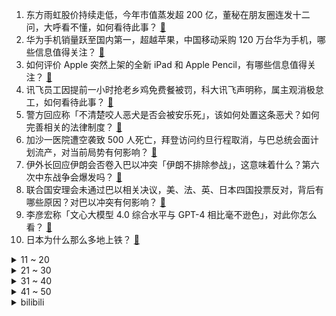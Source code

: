 1. 东方雨虹股价持续走低，今年市值蒸发超 200 亿，董秘在朋友圈连发十二问，大呼看不懂，如何看待此事？ [:link:](https://www.zhihu.com/question/626551461)
2. 华为手机销量跃至国内第一，超越苹果，中国移动采购 120 万台华为手机，哪些信息值得关注？ [:link:](https://www.zhihu.com/question/626551401)
3. 如何评价 Apple 突然上架的全新 iPad 和 Apple Pencil，有哪些信息值得关注？ [:link:](https://www.zhihu.com/question/626561518)
4. 讯飞员工因提前一小时抢老乡鸡免费餐被罚，科大讯飞声明称，属主观消极怠工，如何看待此事？ [:link:](https://www.zhihu.com/question/626489582)
5. 警方回应称「不清楚咬人恶犬是否会被安乐死」，该如何处置这条恶犬？如何完善相关的法律制度？ [:link:](https://www.zhihu.com/question/626539810)
6. 加沙一医院遭空袭致 500 人死亡，拜登访问约旦行程取消，与巴总统会面计划流产，对当前局势有何影响？ [:link:](https://www.zhihu.com/question/626612573)
7. 伊外长回应伊朗会否卷入巴以冲突「伊朗不排除参战」，这意味着什么？第六次中东战争会爆发吗？ [:link:](https://www.zhihu.com/question/626534148)
8. 联合国安理会未通过巴以相关决议，美、法、英、日本四国投票反对，背后有哪些原因？对巴以冲突有何影响？ [:link:](https://www.zhihu.com/question/626451260)
9. 李彦宏称「文心大模型 4.0 综合水平与 GPT-4 相比毫不逊色」，对此你怎么看？ [:link:](https://www.zhihu.com/question/626469905)
10. 日本为什么那么多地上铁？ [:link:](https://www.zhihu.com/question/625834675)
<details>
<summary>11 ~ 20</summary>

11. 《流浪地球2》中的数字生命技术是否应该在有限范围内应用？ [:link:](https://www.zhihu.com/question/625577516)
12. 红楼梦中怡红院里的告密者到底是谁？ [:link:](https://www.zhihu.com/question/445210893)
13. 威马董事长沈晖行踪成谜，知情人士称其确已不在国内，威马的结局会如何？ [:link:](https://www.zhihu.com/question/626483316)
14. 电竞业内人士谈热文《电子竞技不相信女性》女主「甜甜柯」实际从业表现，阻碍女性电子竞技的原因到底是什么？ [:link:](https://www.zhihu.com/question/626476635)
15. 多地医院出现较多肺炎支原体感染患者，如何区分支原体肺炎与普通感冒？支原体肺炎有后遗症吗？ [:link:](https://www.zhihu.com/question/626450299)
16. 以色列拒绝泽连斯基访问请求，称「现在还不是时候」，双方都有哪些意图？ [:link:](https://www.zhihu.com/question/626458229)
17. 报告显示，相比二三线及家乡小县城，超六成受访对象更愿意去一线城市求职，如何看待此现象？ [:link:](https://www.zhihu.com/question/626331973)
18. 线性代数到底是什么？ [:link:](https://www.zhihu.com/question/489470968)
19. 年轻人「入坑」珍珠，网友称「一个月买八条珍珠项链」，如何看待珍珠品类购买群体年轻化趋势？ [:link:](https://www.zhihu.com/question/626345191)
20. 企业带宽100M带宽要7万，可以用家庭宽带代替吗？ [:link:](https://www.zhihu.com/question/331505875)
</details>
<details>
<summary>21 ~ 30</summary>

21. 「躁郁症」看心理咨询，有用吗？ [:link:](https://www.zhihu.com/question/622661217)
22. 天勾在他的时代还需要做到什么才不会被乔丹超越？ [:link:](https://www.zhihu.com/question/626083373)
23. 2023年双十一是买第一波还是第二波？	? [:link:](https://www.zhihu.com/question/624865987)
24. 「拿得出手」的爱，到底长什么样？ [:link:](https://www.zhihu.com/question/624896909)
25. 陕西的朋友能不能聊一下你对西安特色美食葫芦头的看法？ [:link:](https://www.zhihu.com/question/615595916)
26. “龙卷风”火箭炮怎么不如“海马斯”火箭炮？ [:link:](https://www.zhihu.com/question/623987303)
27. 10 月 17 日沪指缩量反弹涨 0.32%，移动支付概念股全天领涨，如何看待今日行情？ [:link:](https://www.zhihu.com/question/626456100)
28. 科幻作品中经常出现的反重力装置，比如汽车悬浮在空中，人类有可能实现吗？ [:link:](https://www.zhihu.com/question/624973389)
29. 有哪些提升家庭用水健康保障的电器值得推荐？ [:link:](https://www.zhihu.com/question/626470051)
30. 外星人除了经典的大脑袋形象，更可能是什么样的？ [:link:](https://www.zhihu.com/question/625107750)
</details>
<details>
<summary>31 ~ 40</summary>

31. 如何评价曾舜晞、田曦薇主演的古装剧《田耕纪》？ [:link:](https://www.zhihu.com/question/626192822)
32. 你从什么时候开始发现自己变成了「躺不平卷不赢的夹角打工人」？ [:link:](https://www.zhihu.com/question/626347399)
33. 科幻作品中常提到反物质作为一种强大的能源，我们是否有可能在未来真实的能源研究中利用反物质？ [:link:](https://www.zhihu.com/question/625107839)
34. 想到的第一句含有“东”字的古诗词有哪些？ [:link:](https://www.zhihu.com/question/626476826)
35. 有什么去健身房穿的鞋推荐？ [:link:](https://www.zhihu.com/question/623905498)
36. 你们骑行 30 巡航的时候，心率都是怎样的？我这么训练速度，对心脏会不会负荷太大？ [:link:](https://www.zhihu.com/question/623285119)
37. 如何看待美国总统拜登将于周三访问以色列？拜登将与巴勒斯坦总统会晤，将对巴以局势带来哪些影响？ [:link:](https://www.zhihu.com/question/626449805)
38. 作为上班族，你对通勤包的要求是什么？哪个包包陪你走过了一年四季？ [:link:](https://www.zhihu.com/question/617215381)
39. 中国与塞尔维亚签署自由贸易协定，这意味着什么？哪些信息值得关注？ [:link:](https://www.zhihu.com/question/626557831)
40. 支原体肺炎感染人数上升，首选药物「阿奇霉素」冲上热搜，医生提醒盲目用药会导致死亡，哪些信息值得关注？ [:link:](https://www.zhihu.com/question/626490011)
</details>
<details>
<summary>41 ~ 50</summary>

41. 自然资源部发文建议取消地价上限、取消远郊区容积率 1.0 限制等，哪些信息值得关注？ [:link:](https://www.zhihu.com/question/626501210)
42. 贾跃亭再发公开信「受到很多不公正指责」，30 亿美元投入只剩 0.2 亿美元市值，哪些信息值得关注？ [:link:](https://www.zhihu.com/question/626466818)
43. 你在职场中，有哪些「心累或倦怠」的瞬间？又是如何克服的？ [:link:](https://www.zhihu.com/question/626347401)
44. 工作太累了想辞职，怎么和家人交代？ [:link:](https://www.zhihu.com/question/626300939)
45. 理想纯电 MPV MEGA 官图公布，车头酷似高铁，你对该车型的设计有哪些评价？ [:link:](https://www.zhihu.com/question/626462187)
46. 古装悬疑剧《繁城之下》第 6 集拍得如何？有哪些值得关注的剧情点？ [:link:](https://www.zhihu.com/question/626405304)
47. TI12 胜者组第一轮 LGD vs 9P，你更看好谁？ [:link:](https://www.zhihu.com/question/626320601)
48. 分享一张你相册里代表秋天的照片吧？ [:link:](https://www.zhihu.com/question/626334277)
49. 吵架中说了难听的话怎么补救? [:link:](https://www.zhihu.com/question/622452997)
50. 真正做饭的人，来说说你家厨房最实用的东西是什么？ [:link:](https://www.zhihu.com/question/626150868)
</details><details>
<summary>bilibili</summary>

</details>